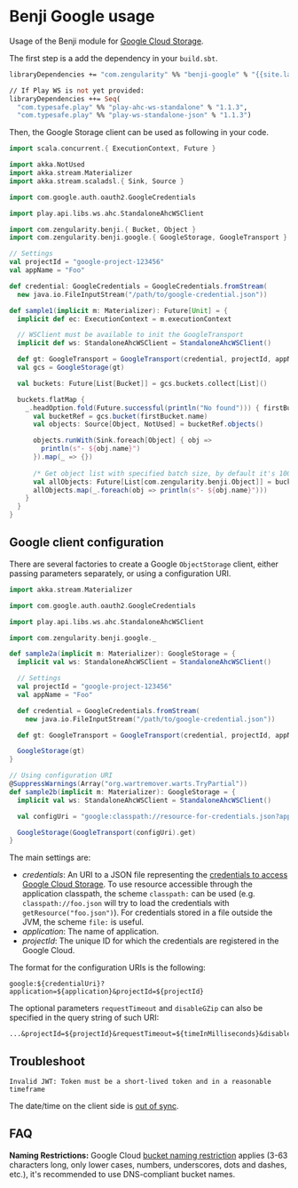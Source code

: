 # Benji Google usage

Usage of the Benji module for [Google Cloud Storage](https://cloud.google.com/products/storage/).

The first step is a add the dependency in your `build.sbt`.

```ocaml
libraryDependencies += "com.zengularity" %% "benji-google" % "{{site.latest_release}}"

// If Play WS is not yet provided:
libraryDependencies ++= Seq(
  "com.typesafe.play" %% "play-ahc-ws-standalone" % "1.1.3",
  "com.typesafe.play" %% "play-ws-standalone-json" % "1.1.3")
```

Then, the Google Storage client can be used as following in your code.

```scala
import scala.concurrent.{ ExecutionContext, Future }

import akka.NotUsed
import akka.stream.Materializer
import akka.stream.scaladsl.{ Sink, Source }

import com.google.auth.oauth2.GoogleCredentials

import play.api.libs.ws.ahc.StandaloneAhcWSClient

import com.zengularity.benji.{ Bucket, Object }
import com.zengularity.benji.google.{ GoogleStorage, GoogleTransport }

// Settings
val projectId = "google-project-123456"
val appName = "Foo"

def credential: GoogleCredentials = GoogleCredentials.fromStream(
  new java.io.FileInputStream("/path/to/google-credential.json"))

def sample1(implicit m: Materializer): Future[Unit] = {
  implicit def ec: ExecutionContext = m.executionContext

  // WSClient must be available to init the GoogleTransport
  implicit def ws: StandaloneAhcWSClient = StandaloneAhcWSClient()

  def gt: GoogleTransport = GoogleTransport(credential, projectId, appName)
  val gcs = GoogleStorage(gt)

  val buckets: Future[List[Bucket]] = gcs.buckets.collect[List]()

  buckets.flatMap {
    _.headOption.fold(Future.successful(println("No found"))) { firstBucket =>
      val bucketRef = gcs.bucket(firstBucket.name)
      val objects: Source[Object, NotUsed] = bucketRef.objects()

      objects.runWith(Sink.foreach[Object] { obj =>
        println(s"- ${obj.name}")
      }).map(_ => {})
      
      /* Get object list with specified batch size, by default it's 1000 */
      val allObjects: Future[List[com.zengularity.benji.Object]] = bucketRef.objects.withBatchSize(100).collect[List]()
      allObjects.map(_.foreach(obj => println(s"- ${obj.name}")))
    }
  }
}
```

## Google client configuration

There are several factories to create a Google `ObjectStorage` client, either passing parameters separately, or using a configuration URI.

```scala
import akka.stream.Materializer

import com.google.auth.oauth2.GoogleCredentials

import play.api.libs.ws.ahc.StandaloneAhcWSClient

import com.zengularity.benji.google._

def sample2a(implicit m: Materializer): GoogleStorage = {
  implicit val ws: StandaloneAhcWSClient = StandaloneAhcWSClient()

  // Settings
  val projectId = "google-project-123456"
  val appName = "Foo"

  def credential = GoogleCredentials.fromStream(
    new java.io.FileInputStream("/path/to/google-credential.json"))

  def gt: GoogleTransport = GoogleTransport(credential, projectId, appName)

  GoogleStorage(gt)
}

// Using configuration URI
@SuppressWarnings(Array("org.wartremover.warts.TryPartial"))
def sample2b(implicit m: Materializer): GoogleStorage = {
  implicit val ws: StandaloneAhcWSClient = StandaloneAhcWSClient()

  val configUri = "google:classpath://resource-for-credentials.json?application=Foo&projectId=google-project-123456"

  GoogleStorage(GoogleTransport(configUri).get)
}
```

The main settings are:

- *credentials*: An URI to a JSON file representing the [credentials to access Google Cloud Storage](https://cloud.google.com/storage/docs/authentication#generating-a-private-key). To use resource accessible through the application classpath, the scheme `classpath:` can be used (e.g. `classpath://foo.json` will try to load the credentials with `getResource("foo.json")`). For credentials stored in a file outside the JVM, the scheme `file:` is useful.
- *application*: The name of application.
- *projectId*: The unique ID for which the credentials are registered in the Google Cloud.

The format for the configuration URIs is the following:

    google:${credentialUri}?application=${application}&projectId=${projectId}

The optional parameters `requestTimeout` and `disableGZip` can also be specified in the query string of such URI:

    ...&projectId=${projectId}&requestTimeout=${timeInMilliseconds}&disableGZip=${falseByDefault}

## Troubleshoot

    Invalid JWT: Token must be a short-lived token and in a reasonable timeframe

The date/time on the client side is [out of sync](http://stackoverflow.com/a/36201957/3347384).

## FAQ

**Naming Restrictions:** Google Cloud [bucket naming restriction](https://cloud.google.com/storage/docs/naming) applies (3-63 characters long, only lower cases, numbers, underscores, dots and dashes, etc.), it's recommended to use DNS-compliant bucket names.
